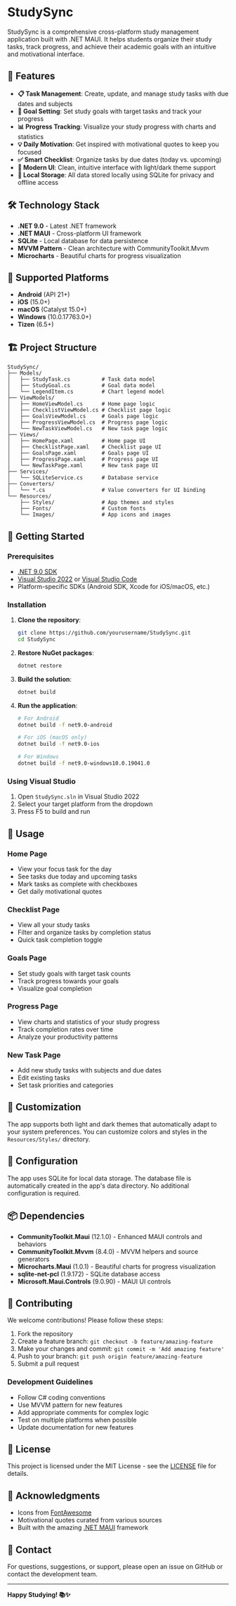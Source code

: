 # StudySync

StudySync is a comprehensive cross-platform study management application built with .NET MAUI. It helps students organize their study tasks, track progress, and achieve their academic goals with an intuitive and motivational interface.

## 🚀 Features

- **📋 Task Management**: Create, update, and manage study tasks with due dates and subjects
- **🎯 Goal Setting**: Set study goals with target tasks and track your progress
- **📊 Progress Tracking**: Visualize your study progress with charts and statistics
- **💡 Daily Motivation**: Get inspired with motivational quotes to keep you focused
- **✅ Smart Checklist**: Organize tasks by due dates (today vs. upcoming)
- **🎨 Modern UI**: Clean, intuitive interface with light/dark theme support
- **💾 Local Storage**: All data stored locally using SQLite for privacy and offline access

## 🛠️ Technology Stack

- **.NET 9.0** - Latest .NET framework
- **.NET MAUI** - Cross-platform UI framework
- **SQLite** - Local database for data persistence
- **MVVM Pattern** - Clean architecture with CommunityToolkit.Mvvm
- **Microcharts** - Beautiful charts for progress visualization

## 📱 Supported Platforms

- **Android** (API 21+)
- **iOS** (15.0+)
- **macOS** (Catalyst 15.0+)
- **Windows** (10.0.17763.0+)
- **Tizen** (6.5+)

## 🏗️ Project Structure

```
StudySync/
├── Models/
│   ├── StudyTask.cs          # Task data model
│   ├── StudyGoal.cs          # Goal data model
│   └── LegendItem.cs         # Chart legend model
├── ViewModels/
│   ├── HomeViewModel.cs      # Home page logic
│   ├── ChecklistViewModel.cs # Checklist page logic
│   ├── GoalsViewModel.cs     # Goals page logic
│   ├── ProgressViewModel.cs  # Progress page logic
│   └── NewTaskViewModel.cs   # New task page logic
├── Views/
│   ├── HomePage.xaml         # Home page UI
│   ├── ChecklistPage.xaml    # Checklist page UI
│   ├── GoalsPage.xaml        # Goals page UI
│   ├── ProgressPage.xaml     # Progress page UI
│   └── NewTaskPage.xaml      # New task page UI
├── Services/
│   └── SQLiteService.cs      # Database service
├── Converters/
│   └── *.cs                  # Value converters for UI binding
└── Resources/
    ├── Styles/               # App themes and styles
    ├── Fonts/                # Custom fonts
    └── Images/               # App icons and images
```

## 🚀 Getting Started

### Prerequisites

- [.NET 9.0 SDK](https://dotnet.microsoft.com/download/dotnet/9.0)
- [Visual Studio 2022](https://visualstudio.microsoft.com/vs/) or [Visual Studio Code](https://code.visualstudio.com/)
- Platform-specific SDKs (Android SDK, Xcode for iOS/macOS, etc.)

### Installation

1. **Clone the repository**:
   ```bash
   git clone https://github.com/yourusername/StudySync.git
   cd StudySync
   ```

2. **Restore NuGet packages**:
   ```bash
   dotnet restore
   ```

3. **Build the solution**:
   ```bash
   dotnet build
   ```

4. **Run the application**:
   ```bash
   # For Android
   dotnet build -f net9.0-android
   
   # For iOS (macOS only)
   dotnet build -f net9.0-ios
   
   # For Windows
   dotnet build -f net9.0-windows10.0.19041.0
   ```

### Using Visual Studio

1. Open `StudySync.sln` in Visual Studio 2022
2. Select your target platform from the dropdown
3. Press F5 to build and run

## 📖 Usage

### Home Page
- View your focus task for the day
- See tasks due today and upcoming tasks
- Mark tasks as complete with checkboxes
- Get daily motivational quotes

### Checklist Page
- View all your study tasks
- Filter and organize tasks by completion status
- Quick task completion toggle

### Goals Page
- Set study goals with target task counts
- Track progress towards your goals
- Visualize goal completion

### Progress Page
- View charts and statistics of your study progress
- Track completion rates over time
- Analyze your productivity patterns

### New Task Page
- Add new study tasks with subjects and due dates
- Edit existing tasks
- Set task priorities and categories

## 🎨 Customization

The app supports both light and dark themes that automatically adapt to your system preferences. You can customize colors and styles in the `Resources/Styles/` directory.

## 🔧 Configuration

The app uses SQLite for local data storage. The database file is automatically created in the app's data directory. No additional configuration is required.

## 📦 Dependencies

- **CommunityToolkit.Maui** (12.1.0) - Enhanced MAUI controls and behaviors
- **CommunityToolkit.Mvvm** (8.4.0) - MVVM helpers and source generators
- **Microcharts.Maui** (1.0.1) - Beautiful charts for progress visualization
- **sqlite-net-pcl** (1.9.172) - SQLite database access
- **Microsoft.Maui.Controls** (9.0.90) - MAUI UI controls

## 🤝 Contributing

We welcome contributions! Please follow these steps:

1. Fork the repository
2. Create a feature branch: `git checkout -b feature/amazing-feature`
3. Make your changes and commit: `git commit -m 'Add amazing feature'`
4. Push to your branch: `git push origin feature/amazing-feature`
5. Submit a pull request

### Development Guidelines

- Follow C# coding conventions
- Use MVVM pattern for new features
- Add appropriate comments for complex logic
- Test on multiple platforms when possible
- Update documentation for new features

## 📝 License

This project is licensed under the MIT License - see the [LICENSE](LICENSE) file for details.

## 🙏 Acknowledgments

- Icons from [FontAwesome](https://fontawesome.com/)
- Motivational quotes curated from various sources
- Built with the amazing [.NET MAUI](https://github.com/dotnet/maui) framework

## 📧 Contact

For questions, suggestions, or support, please open an issue on GitHub or contact the development team.

---

**Happy Studying! 📚✨**
 
